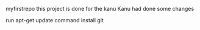  myfirstrepo
this project is done for the kanu 
Kanu had done some changes 

run apt-get update command
install git 

